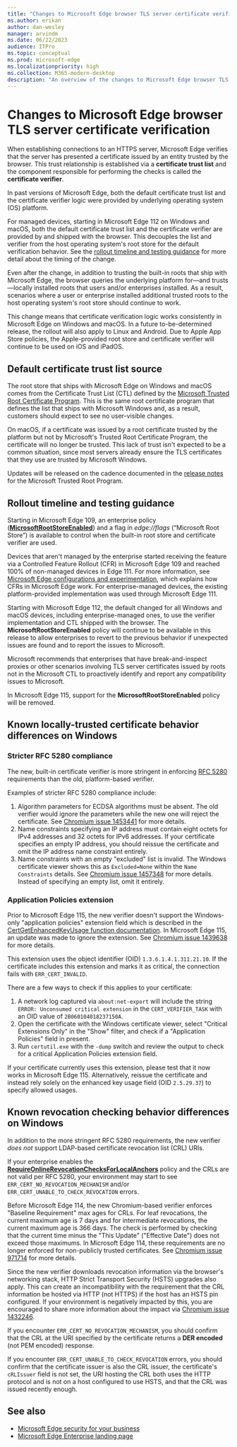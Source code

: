 ```yaml
---
title: "Changes to Microsoft Edge browser TLS server certificate verification"
ms.author: erikan
author: dan-wesley
manager: arvindm
ms.date: 06/22/2023
audience: ITPro
ms.topic: conceptual
ms.prod: microsoft-edge
ms.localizationpriority: high
ms.collection: M365-modern-desktop
description: "An overview of the changes to Microsoft Edge browser TLS server certificate verification"
---
```


# Changes to Microsoft Edge browser TLS server certificate verification

When establishing connections to an HTTPS server, Microsoft Edge verifies that the server has presented a certificate issued by an entity trusted by the browser. This trust relationship is established via a **certificate trust list** and the component responsible for performing the checks is called the **certificate verifier**.

In past versions of Microsoft Edge, both the default certificate trust list and the certificate verifier logic were provided by underlying operating system (OS) platform.

For managed devices, starting in Microsoft Edge 112 on Windows and macOS, both the default certificate trust list and the certificate verifier are provided by and shipped with the browser. This decouples the list and verifier from the host operating system's root store for the default verification behavior. See the [rollout timeline and testing guidance](#rollout-timeline-and-testing-guidance) for more detail about the timing of the change.

Even after the change, in addition to trusting the built-in roots that ship with Microsoft Edge, the browser queries the underlying platform for—and trusts—locally installed roots that users and/or enterprises installed. As a result, scenarios where a user or enterprise installed additional trusted roots to the host operating system's root store should continue to work.

This change means that certificate verification logic works consistently in Microsoft Edge on Windows and macOS. In a future to-be-determined release, the rollout will also apply to Linux and Android. Due to Apple App Store policies, the Apple-provided root store and certificate verifier will continue to be used on iOS and iPadOS.

## Default certificate trust list source

The root store that ships with Microsoft Edge on Windows and macOS comes from the Certificate Trust List (CTL) defined by the [Microsoft Trusted Root Certificate Program](/security/trusted-root/program-requirements). This is the same root certificate program that defines the list that ships with Microsoft Windows and, as a result, customers should expect to see no user-visible changes.

On macOS, if a certificate was issued by a root certificate trusted by the platform but not by Microsoft's Trusted Root Certificate Program, the certificate will no longer be trusted. This lack of trust isn't expected to be a common situation, since most servers already ensure the TLS certificates that they use are trusted by Microsoft Windows.

Updates will be released on the cadence documented in the [release notes](/security/trusted-root/release-notes) for the Microsoft Trusted Root Program.

## Rollout timeline and testing guidance

Starting in Microsoft Edge 109, an enterprise policy (**[MicrosoftRootStoreEnabled](/deployedge/microsoft-edge-policies#microsoftrootstoreenabled)**) and a flag in *edge://flags* (“Microsoft Root Store”) is available to control when the built-in root store and certificate verifier are used.

Devices that aren't managed by the enterprise started receiving the feature via a Controlled Feature Rollout (CFR) in Microsoft Edge 109 and reached 100% of non-managed devices in Edge 111. For more information, see [Microsoft Edge configurations and experimentation](/deployedge/edge-configuration-and-experiments), which explains how CFRs in Microsoft Edge work. For enterprise-managed devices, the existing platform-provided implementation was used through Microsoft Edge 111.

Starting with Microsoft Edge 112, the default changed for all Windows and macOS devices, including enterprise-managed ones, to use the verifier implementation and CTL shipped with the browser. The **MicrosoftRootStoreEnabled** policy will continue to be available in this release to allow enterprises to revert to the previous behavior if unexpected issues are found and to report the issues to Microsoft.

Microsoft recommends that enterprises that have break-and-inspect proxies or other scenarios involving TLS server certificates issued by roots not in the Microsoft CTL to proactively identify and report any compatibility issues to Microsoft.

In Microsoft Edge 115, support for the **MicrosoftRootStoreEnabled** policy will be removed.

## Known locally-trusted certificate behavior differences on Windows
### Stricter RFC 5280 compliance
The new, built-in certificate verifier is more stringent in enforcing [RFC 5280](https://datatracker.ietf.org/doc/rfc5280/) requirements than the old, platform-based verifier.

Examples of stricter RFC 5280 compliance include:
1. Algorithm parameters for ECDSA algorithms must be absent. The old verifier would ignore the parameters while the new one will reject the certificate. See [Chromium issue 1453441](https://crbug.com/1453441) for more details.
2. Name constraints specifying an IP address must contain eight octets for IPv4 addresses and 32 octets for IPv6 addresses. If your certificate specifies an empty IP address, you should reissue the certificate and omit the IP address name constraint entirely.
3. Name constraints with an empty "excluded" list is invalid. The Windows certificate viewer shows this as `Excluded=None` within the `Name Constraints` details. See [Chromium issue 1457348](https://crbug.com/1457348) for more details. Instead of specifying an empty list, omit it entirely.

### Application Policies extension
Prior to Microsoft Edge 115, the new verifier doesn't support the Windows-only "application policies" extension field which is described in the [CertGetEnhancedKeyUsage function documentation](/windows/win32/api/wincrypt/nf-wincrypt-certgetenhancedkeyusage#remarks). In Microsoft Edge 115, an update was made to ignore the extension. See [Chromium issue 1439638](https://crbug.com/1439638) for more details.

This extension uses the object identifier (OID) `1.3.6.1.4.1.311.21.10`. If the certificate includes this extension and marks it as critical, the connection fails with `ERR_CERT_INVALID`.

There are a few ways to check if this applies to your certificate:
1. A network log captured via `about:net-export` will include the string `ERROR: Unconsumed critical extension` in the `CERT_VERIFIER_TASK` with an OID value of `2B060104018237150A`.
2. Open the certificate with the Windows certificate viewer, select "Critical Extensions Only" in the "Show" filter, and check if a "Application Policies" field in present.
3. Run `certutil.exe` with the `-dump` switch and review the output to check for a critical Application Policies extension field.

If your certificate currently uses this extension, please test that it now works in Microsoft Edge 115. Alternatively, reissue the certificate and instead rely solely on the enhanced key usage field (OID `2.5.29.37`) to specify allowed usages.

## Known revocation checking behavior differences on Windows
In addition to the more stringent RFC 5280 requirements, the new verifier _does not_ support LDAP-based certificate revocation list (CRL) URIs.

If your enterprise enables the **[RequireOnlineRevocationChecksForLocalAnchors](/deployedge/microsoft-edge-policies#requireonlinerevocationchecksforlocalanchors)** policy and the CRLs are not valid per RFC 5280, your environment may start to see `ERR_CERT_NO_REVOCATION_MECHANISM` and/or `ERR_CERT_UNABLE_TO_CHECK_REVOCATION` errors.

Before Microsoft Edge 114, the new Chromium-based verifier enforces "Baseline Requirement" max ages for CRLs. For leaf revocations, the current maximum age is 7 days and for intermediate revocations, the current maximum age is 366 days. The check is performed by checking that the current time minus the "This Update" ("Effective Date") does not exceed those maximums. In Microsoft Edge 114, these requirements are no longer enforced for non-publicly trusted certificates. See [Chromium issue 971714](https://crbug.com/971714) for more details.

Since the new verifier downloads revocation information via the browser's networking stack, HTTP Strict Transport Security (HSTS) upgrades also apply. This can create an incompatibility with the requirement that the CRL information be hosted via HTTP (not HTTPS) if the host has an HSTS pin configured. If your environment is negatively impacted by this, you are encouraged to share more information about the impact via [Chromium issue 1432246](https://crbug.com/1432246).

If you encounter `ERR_CERT_NO_REVOCATION_MECHANISM`, you should confirm that the CRL at the URI specified by the certificate returns a **DER encoded** (not PEM encoded) response.

If you encounter `ERR_CERT_UNABLE_TO_CHECK_REVOCATION` errors, you should confirm that the certificate issuer is also the CRL issuer, the certificate's `cRLIssuer` field is not set, the URI hosting the CRL both uses the HTTP protocol and is not on a host configured to use HSTS, and that the CRL was issued recently enough.

## See also

- [Microsoft Edge security for your business](ms-edge-security-for-business.md)
- [Microsoft Edge Enterprise landing page](https://aka.ms/EdgeEnterprise)
